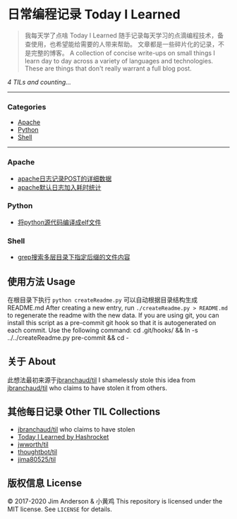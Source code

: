 # 日常编程记录 Today I Learned
> 我每天学了点啥 Today I Learned
随手记录每天学习的点滴编程技术，备查使用，也希望能给需要的人带来帮助。
文章都是一些碎片化的记录，不是完整的博客。
A collection of concise write-ups on small things I learn day to day across a
variety of languages and technologies. These are things that don't really
warrant a full blog post.

_4 TILs and counting..._

---
### Categories
* [Apache](#apache)
* [Python](#python)
* [Shell](#shell)

---
### Apache

- [apache日志记录POST的详细数据](apache\apache日志记录POST的详细数据.md)
- [apache默认日志加入耗时统计](apache\apache默认日志格式加入耗时统计.md)

### Python

- [将python源代码编译成elf文件](python\将python源代码编译成elf文件.md)

### Shell

- [grep搜索多层目录下指定后缀的文件内容](shell\grep搜索多层目录下指定后缀的文件内容.md)

## 使用方法 Usage
在根目录下执行 `python createReadme.py` 可以自动根据目录结构生成README.md
After creating a new entry, run `./createReadme.py > README.md` to regenerate
the readme with the new data.
If you are using git, you can install this script as a pre-commit git hook so
that it is autogenerated on each commit.  Use the following command:
    cd .git/hooks/ && ln -s ../../createReadme.py pre-commit && cd -
## 关于 About
此想法最初来源于[jbranchaud/til](https://github.com/jbranchaud/til)
I shamelessly stole this idea from
[jbranchaud/til](https://github.com/jbranchaud/til) who claims to have stolen
it from others.
## 其他每日记录 Other TIL Collections
* [jbranchaud/til](https://github.com/jbranchaud/til) who claims to have stolen
* [Today I Learned by Hashrocket](https://til.hashrocket.com)
* [jwworth/til](https://github.com/jwworth/til)
* [thoughtbot/til](https://github.com/thoughtbot/til)
* [jima80525/til](https://github.com/jima80525/til)
## 版权信息 License
&copy; 2017-2020 Jim Anderson & 小黄鸡
This repository is licensed under the MIT license. See `LICENSE` for
details.